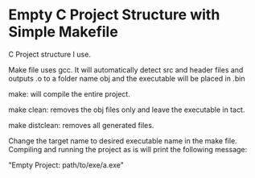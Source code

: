 # Empty C Project Structure with Simple Makefile
C Project structure I use.

Make file uses gcc. It will automatically detect src and header files and outputs .o to a folder name obj and the executable will be placed in .bin

make: will compile the entire project.

make clean: removes the obj files only and leave the executable in tact.

make distclean: removes all generated files.

Change the target name to desired executable name in the make file.  Compiling and running the project as is will print the following message:

"Empty Project: path/to/exe/a.exe"

